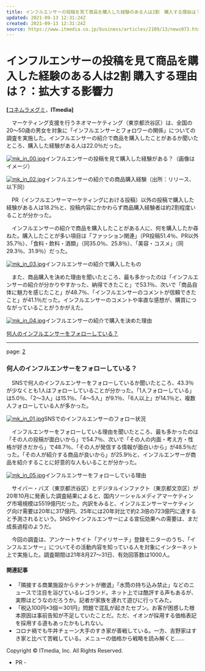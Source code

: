 ```yaml
---
title: インフルエンサーの投稿を見て商品を購入した経験のある人は2割　購入する理由は？：拡大する影響力（1/2 ページ） - ITmedia ビジネスオンライン
updated: 2021-09-13 12:31:24Z
created: 2021-09-13 12:31:24Z
source: https://www.itmedia.co.jp/business/articles/2109/13/news073.html
---
```


# インフルエンサーの投稿を見て商品を購入した経験のある人は2割 購入する理由は？：拡大する影響力

**[**[コネムラメグミ](https://www.itmedia.co.jp/author/232565/)，**ITmedia]**

　マーケティング支援を行うネオマーケティング（東京都渋谷区）は、全国の20～50歳の男女を対象に「インフルエンサーとフォロワーの関係」についての調査を実施した。インフルエンサーの紹介で商品を購入したことがあるか聞いたところ、購入した経験がある人は22.0％だった。

[![mk_in_00.jpg](../_resources/mk_in_00.jpg)](https://image.itmedia.co.jp/l/im/business/articles/2109/13/l_mk_in_00.jpg)インフルエンサーの投稿を見て購入した経験がある？（画像はイメージ）

[![mk_in_02.jpg](../_resources/mk_in_02.jpg)](https://image.itmedia.co.jp/l/im/business/articles/2109/13/l_mk_in_02.jpg)インフルエンサーの紹介での商品購入経験（出所：リリース、以下同）

　PR（インフルエンサーマーケティングにおける投稿）以外の投稿で購入した経験がある人は18.2％と、投稿内容にかかわらず商品購入経験者は約2割程度いることが分かった。

　インフルエンサーの紹介で商品を購入したことがある人に、何を購入したか尋ねた。購入したことが多い項目は「ファッション関連」（PR投稿51.4％、PR以外35.7％）、「食料・飲料・酒類」（同35.0％、25.8％）、「美容・コスメ」（同29.3％、31.9％）だった。

[![mk_in_03.jpg](../_resources/mk_in_03.jpg)](https://image.itmedia.co.jp/l/im/business/articles/2109/13/l_mk_in_03.jpg)インフルエンサーの紹介で購入したもの

　また、商品購入を決めた理由を聞いたところ、最も多かったのは「インフルエンサーの紹介が分かりやすかった、納得できたこと」で53.1％、次いで「商品自体に魅力を感じたこと」が48.7％、「インフルエンサーのコメントが信頼できたこと」が41.1％だった。インフルエンサーのコメントや率直な感想が、購買につながっていることがうかがえた。

[![mk_in_04.jpg](../_resources/mk_in_04.jpg)](https://image.itmedia.co.jp/l/im/business/articles/2109/13/l_mk_in_04.jpg)インフルエンサーの紹介で購入を決めた理由

[何人のインフルエンサーをフォローしている？](https://www.itmedia.co.jp/business/articles/2109/13/news073_2.html)

* * *

page: [2](https://www.itmedia.co.jp/business/articles/2109/13/news073_2.html)

### 何人のインフルエンサーをフォローしている？

　SNSで何人のインフルエンサーをフォローしているか聞いたところ、43.3％が少なくとも1人はフォローしていることが分かった。「1人フォローしている」は5.0％、「2～3人」は15.1％、「4～5人」が9.1％、「6人以上」が14.1％と、複数人フォローしている人が多かった。

[![mk_in_01.jpg](../_resources/mk_in_01.jpg)](https://image.itmedia.co.jp/l/im/business/articles/2109/13/l_mk_in_01.jpg)SNSでのインフルエンサーのフォロー状況

　インフルエンサーをフォローしている理由を聞いたところ、最も多かったのは「その人の投稿が面白いから」で54.7％、次いで「その人の内面・考え方・性格が好きだから」で48.7％、「その人が発信する情報が面白いから」が48.5％だった。「その人が紹介する商品が良いから」が25.9％と、インフルエンサーが商品を紹介することに好意的な人もいることが分かった。

[![mk_in_05.jpg](../_resources/mk_in_05.jpg)](https://image.itmedia.co.jp/l/im/business/articles/2109/13/l_mk_in_05.jpg)インフルエンサーをフォローしている理由

　サイバー・バズ（東京都渋谷区）とデジタルインファクト（東京都文京区）が20年10月に発表した調査結果によると、国内ソーシャルメディアマーケティング市場規模は5519億円だった。内訳をみると、インフルエンサーマーケティング向け需要は20年に317億円、25年には20年対比で約2.3倍の723億円に達すると予測されるという。SNSやインフルエンサーによる宣伝効果への需要は、まだ成長過程のようだ。

　今回の調査は、アンケートサイト「アイリサーチ」登録モニターのうち、「インフルエンサー」についてその活動内容を知っている人を対象にインターネット上で実施した。調査期間は21年8月27～31日、有効回答数は1000人。

#### 関連記事

- 「隣接する商業施設からテナントが撤退」「水筒の持ち込み禁止」などのニュースで注目を浴びているレゴランド。ネット上では酷評する声もあるが、実際はどうなのだろうか。記者が家族を連れて遊びに行ってみた。
- 「税込100円×3個＝301円」問題で混乱が起きたセブン。お客が困惑した根本原因は事前告知が不足していたことだ。ただ、イオンが採用する価格表記を採用する道もあったかもしれない。
- コロナ禍でも牛丼チェーン大手のすき家が善戦している。一方、吉野家はすき家と比べて苦戦している。メニューの価格から戦略を読み解くと……

Copyright © ITmedia, Inc. All Rights Reserved.

- PR -